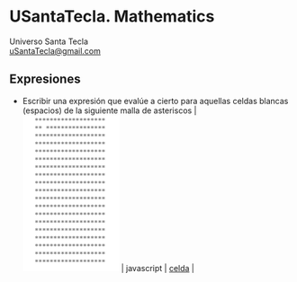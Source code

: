 # USantaTecla. Mathematics
Universo Santa Tecla  
[uSantaTecla@gmail.com](mailto:uSantaTecla@gmail.com) 

## Expresiones

* Escribir una expresión que evalúe a cierto para aquellas celdas blancas (espacios) de la siguiente malla de asteriscos
|
![Celda](https://github.com/USantaTecla-mesh/requirements/blob/master/src/docs/asciidoc/images/malla1.png)
|
javascript
|
[celda](https://github.com/USantaTecla-mesh/javascript/blob/master/expresiones/celda/Celda.js)
|


